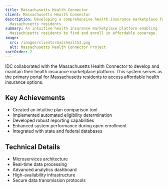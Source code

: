 ```yaml
---
title: Massachusetts Health Connector
client: Massachusetts Health Connector
description: Developing a comprehensive health insurance marketplace for
  Massachusetts residents
summary: An intuitive health insurance marketplace platform enabling
  Massachusetts residents to find and enroll in affordable coverage.
image:
  src: /images/clients/masshealth3.png
  alt: Massachusetts Health Connector Project
sortOrder: 2
---
```

IDC collaborated with the Massachusetts Health Connector to develop and maintain their health insurance marketplace platform. This system serves as the primary portal for Massachusetts residents to access affordable health insurance options.

## Key Achievements

*   Created an intuitive plan comparison tool
*   Implemented automated eligibility determination
*   Developed robust reporting capabilities
*   Enhanced system performance during open enrollment
*   Integrated with state and federal databases

## Technical Details

*   Microservices architecture
*   Real-time data processing
*   Advanced analytics dashboard
*   High-availability infrastructure
*   Secure data transmission protocols